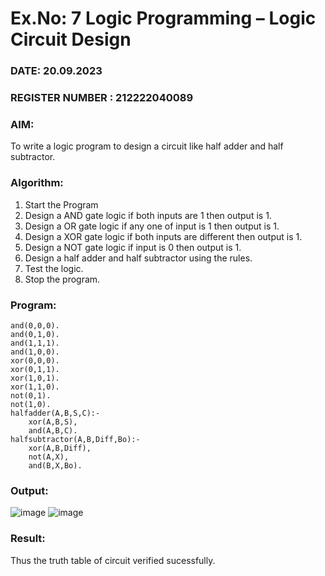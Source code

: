 # Ex.No: 7  Logic Programming –  Logic Circuit Design
### DATE: 20.09.2023                                                                           
### REGISTER NUMBER : 212222040089
### AIM: 
To write a logic program to design a circuit like half adder and half subtractor.
###  Algorithm:
1. Start the Program
2. Design a AND gate logic if both inputs are 1 then output is 1.
3. Design a OR gate logic if any one of input is 1 then output is 1.
4. Design a XOR gate logic if both inputs are different then output is 1.
5. Design a NOT gate logic if input is 0 then output is 1.
6. Design a half adder and half subtractor using the rules.
7. Test the logic.
8. Stop the program.

### Program:
```
and(0,0,0).
and(0,1,0).
and(1,1,1).
and(1,0,0).
xor(0,0,0).
xor(0,1,1).
xor(1,0,1).
xor(1,1,0).
not(0,1).
not(1,0).
halfadder(A,B,S,C):-
    xor(A,B,S),
    and(A,B,C).
halfsubtractor(A,B,Diff,Bo):-
    xor(A,B,Diff),
    not(A,X),
    and(B,X,Bo).
```

### Output:
![image](https://github.com/Madhav005/AI_Lab_2023-24/assets/110885274/9c3ea1b7-69a5-4e58-8b8d-55351505b4f3)
![image](https://github.com/Madhav005/AI_Lab_2023-24/assets/110885274/37bcf24b-d5f7-4661-8a09-8d8d15f87201)

### Result:
Thus the truth table of circuit verified sucessfully.
